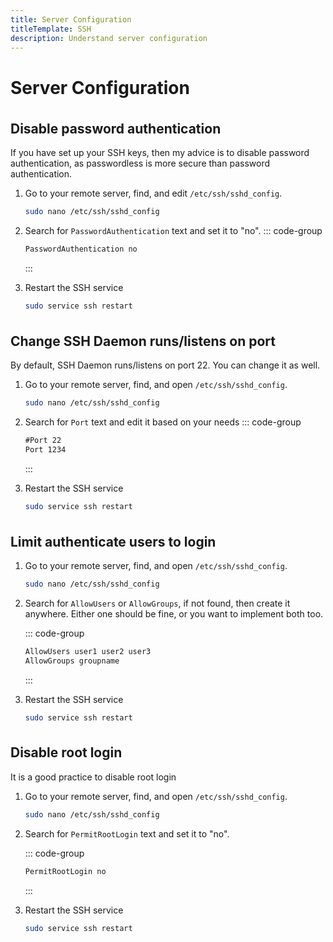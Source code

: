 ```yaml
---
title: Server Configuration
titleTemplate: SSH
description: Understand server configuration
---
```


<h1>Server Configuration</h1>

## Disable password authentication

If you have set up your SSH keys, then my advice is to disable password authentication, as passwordless is more secure than password authentication.

1. Go to your remote server, find, and edit `/etc/ssh/sshd_config`.

   ```bash
   sudo nano /etc/ssh/sshd_config
   ```

2. Search for `PasswordAuthentication` text and set it to "no".
   ::: code-group

   ```txt [sshd_config]
   PasswordAuthentication no
   ```

   :::

3. Restart the SSH service
   ```bash
   sudo service ssh restart
   ```

## Change SSH Daemon runs/listens on port

By default, SSH Daemon runs/listens on port 22. You can change it as well.

1. Go to your remote server, find, and open `/etc/ssh/sshd_config`.

   ```bash
   sudo nano /etc/ssh/sshd_config
   ```

2. Search for `Port` text and edit it based on your needs
   ::: code-group

   ```txt [sshd_config]
   #Port 22
   Port 1234
   ```

   :::

3. Restart the SSH service
   ```bash
   sudo service ssh restart
   ```

## Limit authenticate users to login

1. Go to your remote server, find, and open `/etc/ssh/sshd_config`.

   ```bash
   sudo nano /etc/ssh/sshd_config
   ```

2. Search for `AllowUsers` or `AllowGroups`, if not found, then create it anywhere. Either one should be fine, or you want to implement both too.

   ::: code-group

   ```txt [sshd_config]
   AllowUsers user1 user2 user3
   AllowGroups groupname
   ```

   :::

3. Restart the SSH service

   ```bash
   sudo service ssh restart
   ```

## Disable root login

It is a good practice to disable root login

1. Go to your remote server, find, and open `/etc/ssh/sshd_config`.

   ```bash
   sudo nano /etc/ssh/sshd_config
   ```

2. Search for `PermitRootLogin` text and set it to "no".

   ::: code-group

   ```txt [sshd_config]
   PermitRootLogin no
   ```

   :::

3. Restart the SSH service
   ```bash
   sudo service ssh restart
   ```

<style scoped>
h2 {
  margin-top: 36px;
}
</style>
